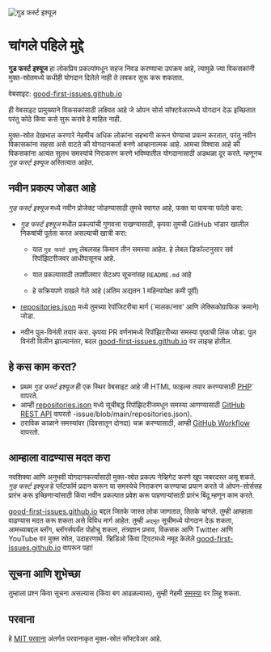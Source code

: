 ![गुड फर्स्ट इश्यूज](../assets/github/social-preview.png)

# चांगले पहिले मुद्दे

**गुड फर्स्ट इश्यूज** हा लोकप्रिय प्रकल्पांमधून सहज निवड करण्याचा उपक्रम आहे, त्यामुळे ज्या विकसकांनी मुक्त-स्रोतमध्ये कधीही योगदान दिलेले नाही ते लवकर सुरू करू शकतात.

वेबसाइट: [good-first-issues.github.io](https://good-first-issues.github.io)

ही वेबसाइट प्रामुख्याने विकसकांसाठी लक्ष्यित आहे जे ओपन सोर्स सॉफ्टवेअरमध्ये योगदान देऊ इच्छितात परंतु कोठे किंवा कसे सुरू करावे हे माहित नाही.

मुक्त-स्रोत देखभाल करणारे नेहमीच अधिक लोकांना सहभागी करून घेण्याचा प्रयत्न करतात, परंतु नवीन विकासकांना सहसा असे वाटते की योगदानकर्ता बनणे आव्हानात्मक आहे. आमचा विश्वास आहे की विकसकांना अत्यंत सुलभ समस्यांचे निराकरण करणे भविष्यातील योगदानासाठी अडथळा दूर करते. म्हणूनच *गुड फर्स्ट इश्यूज* अस्तित्वात आहेत.

## नवीन प्रकल्प जोडत आहे

*गुड फर्स्ट इश्यूज* मध्ये नवीन प्रोजेक्ट जोडण्यासाठी तुमचे स्वागत आहे, फक्त या पायऱ्या फॉलो करा:

- *गुड फर्स्ट इश्यूज* मधील प्रकल्पांची गुणवत्ता राखण्यासाठी, कृपया तुमची GitHub भांडार खालील निकषांची पूर्तता करत असल्याची खात्री करा:

     - यात `गुड फर्स्ट इश्यू` लेबलसह किमान तीन समस्या आहेत. हे लेबल डिफॉल्टनुसार सर्व रिपॉझिटरीजवर आधीपासूनच आहे.

     - यात प्रकल्पासाठी तपशीलवार सेटअप सूचनांसह `README.md` आहे

     - हे सक्रियपणे राखले गेले आहे (अंतिम अद्यतन 1 महिन्यापेक्षा कमी पूर्वी)

- [repositories.json](https://github.com/gomzyakov/good-first-issue/blob/main/repositories.json) मध्‍ये तुमच्‍या रेपॉजिटरीचा मार्ग (`मालक/नाव' आणि लेक्सिकोग्राफिक क्रमाने) जोडा.

- नवीन पुल-विनंती तयार करा. कृपया PR वर्णनामध्ये रिपॉझिटरीच्या समस्या पृष्ठाची लिंक जोडा. पुल विनंती विलीन झाल्यानंतर, बदल [good-first-issues.github.io](https://good-first-issues.github.io) वर लाइव्ह होतील.

## हे कस काम करत?

- प्रथम *गुड फर्स्ट इश्यूज* ही एक स्थिर वेबसाइट आहे जी HTML फाइल्स तयार करण्यासाठी [PHP](https://www.php.net)` वापरते.
- आम्ही [repositories.json](https://github.com/gomzyakov/good-first) मध्ये सूचीबद्ध रिपॉझिटरीजमधून समस्या आणण्यासाठी [GitHub REST API](https://docs.github.com/en/rest) वापरतो -issue/blob/main/repositories.json).
- ठराविक काळाने समस्यांवर (दिवसातून दोनदा) चक्र करण्यासाठी, आम्ही [GitHub Workflow](https://docs.github.com/en/actions/using-workflows) वापरतो.

## आम्हाला वाढण्यास मदत करा

नवशिक्या आणि अनुभवी योगदानकर्त्यांसाठी मुक्त-स्रोत प्रकल्प नेव्हिगेट करणे खूप जबरदस्त असू शकते. *गुड फर्स्ट इश्यूज* हे प्लॅटफॉर्म प्रदान करून या समस्येचे निराकरण करण्याचा प्रयत्न करते जे ओपन-सोर्ससह प्रारंभ करू इच्छिणाऱ्यांसाठी किंवा नवीन प्रकल्पात प्रवेश करू पाहणाऱ्यांसाठी प्रारंभ बिंदू म्हणून काम करते.

[good-first-issues.github.io](https://good-first-issues.github.io) बद्दल जितके जास्त लोक जाणतात, तितके चांगले. तुम्ही आम्हाला वाढण्यास मदत करू शकता असे विविध मार्ग आहेत: तुम्ही `अद्भुत` सूचीमध्ये योगदान देऊ शकता, आमच्याबद्दल ब्लॉग, ब्लॉगर्सपर्यंत पोहोचू शकता, तंत्रज्ञान प्रभाव, विकसक आणि Twitter आणि YouTube वर मुक्त स्रोत, उदाहरणार्थ. व्हिडिओ किंवा ट्विटमध्ये नमूद केलेले [good-first-issues.github.io](https://good-first-issues.github.io) वापरून पहा!

## सूचना आणि शुभेच्छा

तुम्हाला प्रश्न किंवा सूचना असल्यास (किंवा बग आढळल्यास), तुम्ही नेहमी [समस्या](https://github.com/good-first-issues/good-first-issues.github.io/issues) वर लिहू शकता.

## परवाना

हे [MIT परवाना](https://github.com/good-first-issues/good-first-issues.github.io/blob/main/LICENSE) अंतर्गत परवानाकृत मुक्त-स्रोत सॉफ्टवेअर आहे.